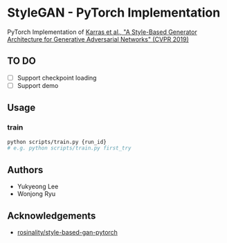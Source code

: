 # StyleGAN - PyTorch Implementation
PyTorch Implementation of [Karras et al., "A Style-Based Generator Architecture for Generative Adversarial Networks" (CVPR 2019)](https://arxiv.org/abs/1812.04948)

## TO DO
- [ ] Support checkpoint loading
- [ ] Support demo

## Usage

### train

``` bash
python scripts/train.py {run_id}
# e.g. python scripts/train.py first_try
```

## Authors
- Yukyeong Lee
- Wonjong Ryu

## Acknowledgements
- [rosinality/style-based-gan-pytorch](https://github.com/rosinality/style-based-gan-pytorch)